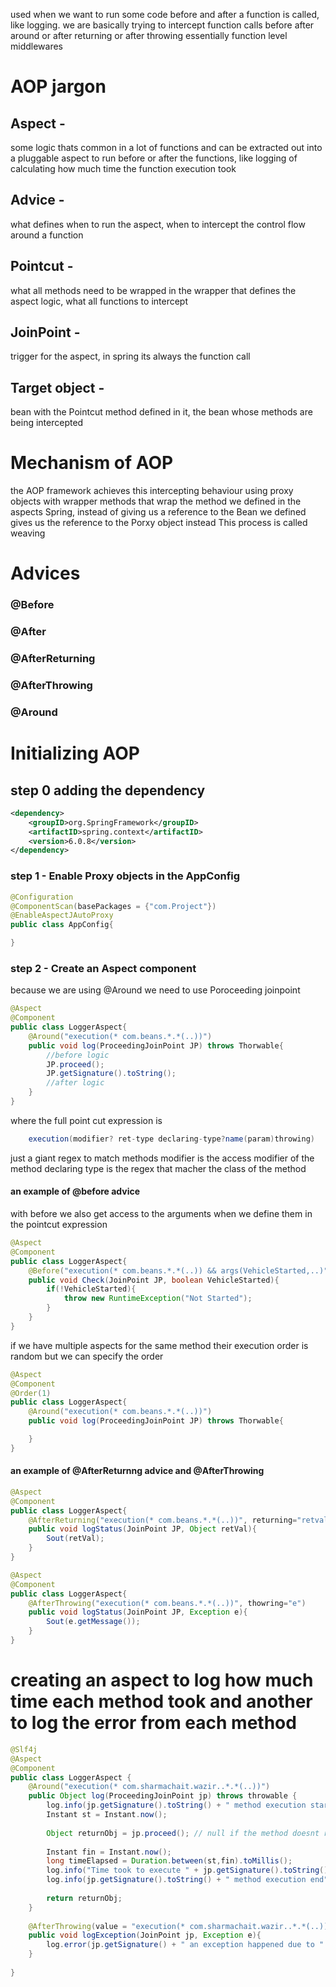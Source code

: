 used when we want to run some code before and after a function is called, like logging.
we are basically trying to intercept function calls before after around or after returning or after throwing
essentially function level middlewares

# AOP jargon
## Aspect - 
some logic thats common in a lot of functions and can be extracted out into a pluggable aspect to run before or after the functions, like logging of calculating how much time the function execution took

## Advice - 
what defines when to run the aspect, when to intercept the control flow around a function

## Pointcut - 
what all methods need to be wrapped in the wrapper that defines the aspect logic, what all functions to intercept

## JoinPoint - 
trigger for the aspect, in spring its always the function call

## Target object - 
bean with the Pointcut method defined in it, the bean whose methods are being intercepted

# Mechanism of AOP
the AOP framework achieves this intercepting behaviour using proxy objects with wrapper methods that wrap the method we defined in the aspects
Spring, instead of giving us a reference to the Bean we defined gives us the reference to the Porxy object instead
This process is called weaving

# Advices

### @Before
### @After
### @AfterReturning
### @AfterThrowing
### @Around

# Initializing AOP
## step 0 adding the dependency
```xml
<dependency>
	<groupID>org.SpringFramework</groupID>
	<artifactID>spring.context</artifactID>
	<version>6.0.8</version>
</dependency>
```
### step 1 - Enable Proxy objects in the AppConfig
```java
@Configuration
@ComponentScan(basePackages = {"com.Project"})
@EnableAspectJAutoProxy
public class AppConfig{

}
```

### step 2 - Create an Aspect component
because we are using @Around we need to use Poroceeding joinpoint
```java
@Aspect
@Component
public class LoggerAspect{
	@Around("execution(* com.beans.*.*(..))")
	public void log(ProceedingJoinPoint JP) throws Thorwable{
		//before logic
		JP.proceed();
		JP.getSignature().toString();
		//after logic
	}
}
```

where the full point cut expression is
```java
	execution(modifier? ret-type declaring-type?name(param)throwing)
```
just a giant regex to match methods
modifier is the access modifier of the method
declaring type is the regex that macher the class of the method

#### an example of @before advice
with before we also get access to the arguments when we define them in the pointcut expression
```java
@Aspect
@Component
public class LoggerAspect{
	@Before("execution(* com.beans.*.*(..)) && args(VehicleStarted,..)")
	public void Check(JoinPoint JP, boolean VehicleStarted){
		if(!VehicleStarted){
			throw new RuntimeException("Not Started");
		}
	}
}
```

if we have multiple aspects for the same method their execution order is random
but we can specify the order
```java
@Aspect
@Component
@Order(1)
public class LoggerAspect{
	@Around("execution(* com.beans.*.*(..))")
	public void log(ProceedingJoinPoint JP) throws Thorwable{

	}
}
```

#### an example of @AfterReturnng advice and @AfterThrowing
```java
@Aspect
@Component
public class LoggerAspect{
	@AfterReturning("execution(* com.beans.*.*(..))", returning="retval")
	public void logStatus(JoinPoint JP, Object retVal){
		Sout(retVal);
	}
}
```

```java
@Aspect
@Component
public class LoggerAspect{
	@AfterThrowing("execution(* com.beans.*.*(..))", thowring="e")
	public void logStatus(JoinPoint JP, Exception e){
		Sout(e.getMessage());
	}
}
```

# creating an aspect to log how much time each method took and another to log the error from each method
```java
@Slf4j
@Aspect
@Component
public class LoggerAspect {
	@Around("execution(* com.sharmachait.wazir..*.*(..))")
	public Object log(ProceedingJoinPoint jp) throws throwable {
		log.info(jp.getSignature().toString() + " method execution start");
		Instant st = Instant.now();
		
		Object returnObj = jp.proceed(); // null if the method doesnt return anything
		
		Instant fin = Instant.now();
		long timeElapsed = Duration.between(st,fin).toMillis();
		log.info("Time took to execute " + jp.getSignature().toString() + " " + timeElapsed);
		log.info(jp.getSignature().toString() + " method execution end");
		
		return returnObj;
	}
	
	@AfterThrowing(value = "execution(* com.sharmachait.wazir..*.*(..))")
	public void logException(JoinPoint jp, Exception e){
		log.error(jp.getSignature() + " an exception happened due to " + e.getMessage());
	}
	
}
```